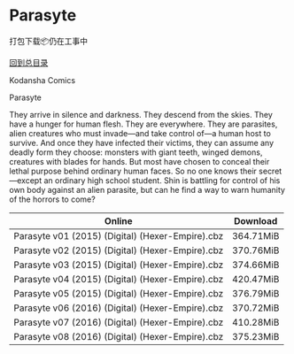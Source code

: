 # Parasyte

打包下载📦仍在工事中

[回到总目录](/Catalogs.md)

Kodansha Comics

Parasyte

They arrive in silence and darkness. They descend from the skies. They have a hunger for human flesh. They are everywhere. They are parasites, alien creatures who must invade—and take control of—a human host to survive. And once they have infected their victims, they can assume any deadly form they choose: monsters with giant teeth, winged demons, creatures with blades for hands. But most have chosen to conceal their lethal purpose behind ordinary human faces. So no one knows their secret—except an ordinary high school student. Shin is battling for control of his own body against an alien parasite, but can he find a way to warn humanity of the horrors to come?





Online | Download
--- | ---
Parasyte v01 (2015) (Digital) (Hexer-Empire).cbz | 364.71MiB
Parasyte v02 (2015) (Digital) (Hexer-Empire).cbz | 370.76MiB
Parasyte v03 (2015) (Digital) (Hexer-Empire).cbz | 374.66MiB
Parasyte v04 (2015) (Digital) (Hexer-Empire).cbz | 420.47MiB
Parasyte v05 (2015) (Digital) (Hexer-Empire).cbz | 376.79MiB
Parasyte v06 (2016) (Digital) (Hexer-Empire).cbz | 370.72MiB
Parasyte v07 (2016) (Digital) (Hexer-Empire).cbz | 410.28MiB
Parasyte v08 (2016) (Digital) (Hexer-Empire).cbz | 375.23MiB